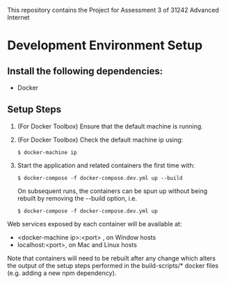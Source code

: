 This repository contains the Project for Assessment 3 of 31242 Advanced Internet

# Development Environment Setup
## Install the following dependencies:
* Docker

## Setup Steps
1. (For Docker Toolbox) Ensure that the default machine is running.

2. (For Docker Toolbox) Check the default machine ip using: 

    `$ docker-machine ip`

3. Start the application and related containers the first time with:

    `$ docker-compose -f docker-compose.dev.yml up --build`

    On subsequent runs, the containers can be spun up without being rebuilt by removing the --build option, i.e.

    `$ docker-compose -f docker-compose.dev.yml up`

Web services exposed by each container will be available at:
* \<docker-machine ip\>:\<port\> , on Window hosts
* localhost:\<port\>, on Mac and Linux hosts

Note that containers will need to be rebuilt after any change which alters the output of the setup steps performed in the build-scripts/* docker files (e.g. adding a new npm dependency).
